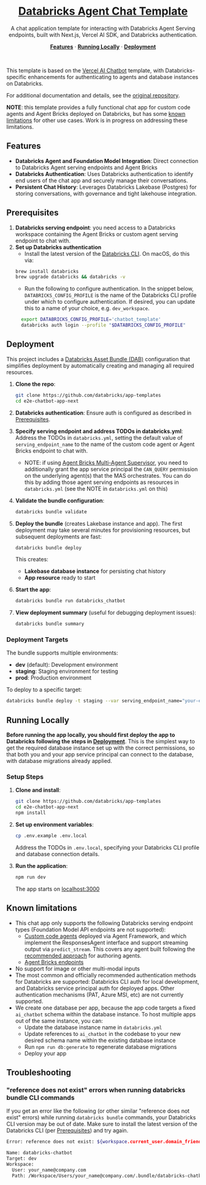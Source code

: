 <a href="https://docs.databricks.com/aws/en/generative-ai/agent-framework/chat-app">
  <h1 align="center">Databricks Agent Chat Template</h1>
</a>

<p align="center">
    A chat application template for interacting with Databricks Agent Serving endpoints, built with Next.js, Vercel AI SDK, and Databricks authentication.
</p>

<p align="center">
  <a href="#features"><strong>Features</strong></a> ·
  <a href="#running-locally"><strong>Running Locally</strong></a> ·
  <a href="#deployment"><strong>Deployment</strong></a>
</p>
<br/>


This template is based on the [Vercel AI Chatbot](https://github.com/vercel/ai-chatbot) template, with Databricks-specific enhancements
for authenticating to agents and database instances on Databricks.

For additional documentation and details, see the [original repository](https://github.com/vercel/ai-chatbot/blob/main/README.md).

**NOTE**: this template provides a fully functional chat app for custom code agents and Agent Bricks deployed on Databricks,
but has some [known limitations](#known-limitations) for other use cases. Work is in progress on addressing these limitations.

## Features

- **Databricks Agent and Foundation Model Integration**: Direct connection to Databricks Agent serving endpoints and Agent Bricks
- **Databricks Authentication**: Uses Databricks authentication to identify end users of the chat app and securely manage their conversations.
- **Persistent Chat History**: Leverages Databricks Lakebase (Postgres) for storing conversations, with governance and tight lakehouse integration.

## Prerequisites

1. **Databricks serving endpoint**: you need access to a Databricks workspace containing the Agent Bricks or custom agent serving endpoint to chat with. 
2. **Set up Databricks authentication**
   - Install the latest version of the [Databricks CLI](https://docs.databricks.com/en/dev-tools/cli/install.html). On macOS, do this via:
   ```bash
   brew install databricks
   brew upgrade databricks && databricks -v
   ```
   - Run the following to configure authentication.
     In the snippet below, `DATABRICKS_CONFIG_PROFILE` is the name of the Databricks CLI profile under which to configure
     authentication. If desired, you can update this to a name of your choice, e.g. `dev_workspace`.
   ```bash
     export DATABRICKS_CONFIG_PROFILE='chatbot_template'
     databricks auth login --profile "$DATABRICKS_CONFIG_PROFILE"
   ```
   
## Deployment

This project includes a [Databricks Asset Bundle (DAB)](https://docs.databricks.com/aws/en/dev-tools/bundles/apps-tutorial) configuration that simplifies deployment by automatically creating and managing all required resources.

1. **Clone the repo**:
   ```bash
   git clone https://github.com/databricks/app-templates
   cd e2e-chatbot-app-next
   ```
2. **Databricks authentication**: Ensure auth is configured as described in [Prerequisites](#prerequisites).
3. **Specify serving endpoint and address TODOs in databricks.yml**: Address the TODOs in `databricks.yml`, setting the default value of `serving_endpoint_name` to the name of the custom code agent or Agent Bricks endpoint to chat with.
   - NOTE: if using [Agent Bricks Multi-Agent Supervisor](https://docs.databricks.com/aws/en/generative-ai/agent-bricks/multi-agent-supervisor), you need to additionally grant the app service principal the `CAN_QUERY` permission on the underlying agent(s) that the MAS orchestrates. You can do this by adding those
   agent serving endpoints as resources in `databricks.yml` (see the NOTE in `databricks.yml` on this)
4. **Validate the bundle configuration**:
   ```bash
   databricks bundle validate
   ```

5. **Deploy the bundle** (creates Lakebase instance and app). The first deployment may take several minutes for provisioning resources, but subsequent deployments are fast:
   ```bash
   databricks bundle deploy
   ```

   This creates:
   - **Lakebase database instance** for persisting chat history
   - **App resource** ready to start

6. **Start the app**:
   ```bash
   databricks bundle run databricks_chatbot
   ```

7. **View deployment summary** (useful for debugging deployment issues):
   ```bash
   databricks bundle summary
   ```

### Deployment Targets

The bundle supports multiple environments:

- **dev** (default): Development environment
- **staging**: Staging environment for testing
- **prod**: Production environment

To deploy to a specific target:
```bash
databricks bundle deploy -t staging --var serving_endpoint_name="your-endpoint"
```

## Running Locally

**Before running the app locally, you should first deploy the app to Databricks following the steps 
in [Deployment](#deployment)**. This is the simplest way to get the required database instance set up with the correct permissions,
so that both you and your app service principal can connect to the database, with database migrations already applied.

### Setup Steps

1. **Clone and install**:
   ```bash
   git clone https://github.com/databricks/app-templates
   cd e2e-chatbot-app-next
   npm install
   ```

2. **Set up environment variables**:
   ```bash
   cp .env.example .env.local
   ```

   Address the TODOs in `.env.local`, specifying your Databricks CLI profile and database connection details. 

3. **Run the application**:
   ```bash
   npm run dev
   ```

   The app starts on [localhost:3000](http://localhost:3000)

## Known limitations
* This chat app only supports the following Databricks serving endpoint types (Foundation Model API endpoints are not supported):
  * [Custom code agents](https://docs.databricks.com/aws/en/generative-ai/agent-framework/author-agent) deployed via Agent Framework, and which implement the ResponsesAgent interface and support streaming output via `predict_stream`. This covers any agent built following the [recommended approach](https://docs.databricks.com/aws/en/generative-ai/agent-framework/author-agent) for authoring agents.
  * [Agent Bricks endpoints](https://docs.databricks.com/aws/en/generative-ai/agent-bricks/)
* No support for image or other multi-modal inputs
* The most common and officially recommended authentication methods for Databricks are supported: Databricks CLI auth for local development, and Databricks service principal auth for deployed apps. Other authentication mechanisms (PAT, Azure MSI, etc) are not currently supported.
* We create one database per app, because the app code targets a fixed `ai_chatbot` schema within the database instance. To host multiple apps out of the same instance, you can:
    * Update the database instance name in `databricks.yml`
    * Update references to `ai_chatbot` in the codebase to your new desired schema name within the existing database instance
    * Run `npm run db:generate` to regenerate database migrations
    * Deploy your app

## Troubleshooting


### "reference does not exist" errors when running databricks bundle CLI commands
If you get an error like the following (or other similar "reference does not exist" errors) 
while running `databricks bundle` commands, your Databricks CLI version may be out of date.
Make sure to install the latest version of the Databricks CLI (per [Prerequisites](#prerequisites)) and try again.

```bash
Error: reference does not exist: ${workspace.current_user.domain_friendly_name}

Name: databricks-chatbot
Target: dev
Workspace:
  User: your_name@company.com
  Path: /Workspace/Users/your_name@company.com/.bundle/databricks-chatbot/dev
```


